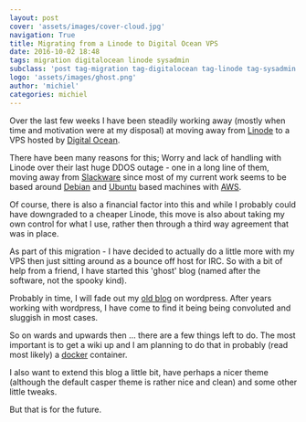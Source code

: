 ```yaml
---
layout: post
cover: 'assets/images/cover-cloud.jpg'
navigation: True
title: Migrating from a Linode to Digital Ocean VPS
date: 2016-10-02 18:48
tags: migration digitalocean linode sysadmin
subclass: 'post tag-migration tag-digitalocean tag-linode tag-sysadmin'
logo: 'assets/images/ghost.png'
author: 'michiel'
categories: michiel 
---
```


Over the last few weeks I have been steadily working away (mostly when time and motivation were at my disposal) at moving away from [Linode](http://linode.com) to a VPS hosted by [Digital Ocean](http://digitalocean.com).

There have been many reasons for this; Worry and lack of handling with Linode over their last huge DDOS outage - one in a long line of them, moving away from [Slackware](http://slackware.com) since most of my current work seems to be based around [Debian](http://debian.org) and [Ubuntu](http://ubuntu.com) based machines with [AWS](http://aws.amazon.com).

Of course, there is also a financial factor into this and while I probably could have downgraded to a cheaper Linode, this move is also about taking my own control for what I use, rather then through a third way agreement that was in place.

As part of this migration - I have decided to actually do a little more with my VPS then just sitting around as a bounce off host for IRC. So with a bit of help from a friend, I have started this 'ghost' blog (named after the software, not the spooky kind).

Probably in time, I will fade out my [old blog](michielvwessem.wordpress.com) on wordpress. After years working with wordpress, I have come to find it being being convoluted and sluggish in most cases.

So on wards and upwards then ... there are a few things left to do. The most important is to get a wiki up and I am planning to do that in probably (read most likely) a [docker](http://www.docker.com) container.

I also want to extend this blog a little bit, have perhaps a nicer theme (although the default casper theme is rather nice and clean) and some other little tweaks.

But that is for the future.






